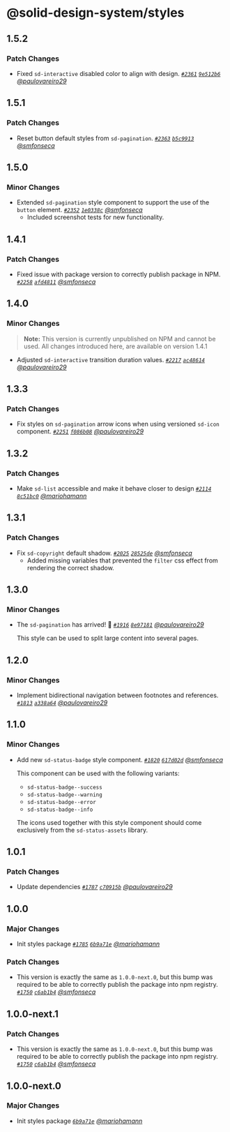# @solid-design-system/styles

## 1.5.2

### Patch Changes

- Fixed `sd-interactive` disabled color to align with design. _[`#2361`](https://github.com/solid-design-system/solid/pull/2361) [`9e512b6`](https://github.com/solid-design-system/solid/commit/9e512b646d0959585d4d294658c880125cfeeafc) [@paulovareiro29](https://github.com/paulovareiro29)_

## 1.5.1

### Patch Changes

- Reset button default styles from `sd-pagination`. _[`#2363`](https://github.com/solid-design-system/solid/pull/2363) [`b5c9913`](https://github.com/solid-design-system/solid/commit/b5c9913d112b54498c0379ecb081ee1f1f5e82d0) [@smfonseca](https://github.com/smfonseca)_

## 1.5.0

### Minor Changes

- Extended `sd-pagination` style component to support the use of the `button` element. _[`#2352`](https://github.com/solid-design-system/solid/pull/2352) [`1e0338c`](https://github.com/solid-design-system/solid/commit/1e0338c1e125b0d5625d7411f81ca345c2161bd6) [@smfonseca](https://github.com/smfonseca)_
  - Included screenshot tests for new functionality.

## 1.4.1

### Patch Changes

- Fixed issue with package version to correctly publish package in NPM. _[`#2258`](https://github.com/solid-design-system/solid/pull/2258) [`afd4811`](https://github.com/solid-design-system/solid/commit/afd481190d771171b1872798e9d00cf0919ee80a) [@smfonseca](https://github.com/smfonseca)_

## 1.4.0

### Minor Changes

> **Note:** This version is currently unpublished on NPM and cannot be used. All changes introduced here, are available on version 1.4.1

- Adjusted `sd-interactive` transition duration values. _[`#2217`](https://github.com/solid-design-system/solid/pull/2217) [`ac48614`](https://github.com/solid-design-system/solid/commit/ac486145c19c83f646ad16a9dddde35a6e90a6eb) [@paulovareiro29](https://github.com/paulovareiro29)_

## 1.3.3

### Patch Changes

- Fix styles on `sd-pagination` arrow icons when using versioned `sd-icon` component. _[`#2251`](https://github.com/solid-design-system/solid/pull/2251) [`f086b08`](https://github.com/solid-design-system/solid/commit/f086b084171a2bb300f0607e93a334f6d843ec92) [@paulovareiro29](https://github.com/paulovareiro29)_

## 1.3.2

### Patch Changes

- Make `sd-list` accessible and make it behave closer to design _[`#2114`](https://github.com/solid-design-system/solid/pull/2114) [`8c51bc0`](https://github.com/solid-design-system/solid/commit/8c51bc031f403f6b73692c3ea1bc949c5bcf5b3a) [@mariohamann](https://github.com/mariohamann)_

## 1.3.1

### Patch Changes

- Fix `sd-copyright` default shadow. _[`#2025`](https://github.com/solid-design-system/solid/pull/2025) [`28525de`](https://github.com/solid-design-system/solid/commit/28525de175bca22592ade10cca8e6717c37b1080) [@smfonseca](https://github.com/smfonseca)_
  - Added missing variables that prevented the `filter` css effect from rendering the correct shadow.

## 1.3.0

### Minor Changes

- The `sd-pagination` has arrived! 🎉 _[`#1916`](https://github.com/solid-design-system/solid/pull/1916) [`8e97181`](https://github.com/solid-design-system/solid/commit/8e97181cbc913d47fbadc1997cfe75bcaa7a9245) [@paulovareiro29](https://github.com/paulovareiro29)_

  This style can be used to split large content into several pages.

## 1.2.0

### Minor Changes

- Implement bidirectional navigation between footnotes and references. _[`#1813`](https://github.com/solid-design-system/solid/pull/1813) [`a338a64`](https://github.com/solid-design-system/solid/commit/a338a643bd09aa2829bcb5671eb40db9b8c57832) [@paulovareiro29](https://github.com/paulovareiro29)_

## 1.1.0

### Minor Changes

- Add new `sd-status-badge` style component. _[`#1820`](https://github.com/solid-design-system/solid/pull/1820) [`617d02d`](https://github.com/solid-design-system/solid/commit/617d02d91e0eb3d27f9769e0e72fd76b985d6b33) [@smfonseca](https://github.com/smfonseca)_

  This component can be used with the following variants:
  - `sd-status-badge--success`
  - `sd-status-badge--warning`
  - `sd-status-badge--error`
  - `sd-status-badge--info`

  The icons used together with this style component should come exclusively from the `sd-status-assets` library.

## 1.0.1

### Patch Changes

- Update dependencies _[`#1787`](https://github.com/solid-design-system/solid/pull/1787) [`c70915b`](https://github.com/solid-design-system/solid/commit/c70915be2135d93f17e9150ea6fcef95f90dd081) [@paulovareiro29](https://github.com/paulovareiro29)_

## 1.0.0

### Major Changes

- Init styles package _[`#1785`](https://github.com/solid-design-system/solid/pull/1785) [`6b9a71e`](https://github.com/solid-design-system/solid/commit/6b9a71e690ad75f492b371411b3583b8aebeab65) [@mariohamann](https://github.com/mariohamann)_

### Patch Changes

- This version is exactly the same as `1.0.0-next.0`, but this bump was required to be able to correctly publish the package into npm registry. _[`#1750`](https://github.com/solid-design-system/solid/pull/1750) [`c6ab1b4`](https://github.com/solid-design-system/solid/commit/c6ab1b406ef1e9478326930c9195c50c10679e31) [@smfonseca](https://github.com/smfonseca)_

## 1.0.0-next.1

### Patch Changes

- This version is exactly the same as `1.0.0-next.0`, but this bump was required to be able to correctly publish the package into npm registry. _[`#1750`](https://github.com/solid-design-system/solid/pull/1750) [`c6ab1b4`](https://github.com/solid-design-system/solid/commit/c6ab1b406ef1e9478326930c9195c50c10679e31) [@smfonseca](https://github.com/smfonseca)_

## 1.0.0-next.0

### Major Changes

- Init styles package _[`6b9a71e`](https://github.com/solid-design-system/solid/commit/6b9a71e690ad75f492b371411b3583b8aebeab65) [@mariohamann](https://github.com/mariohamann)_
